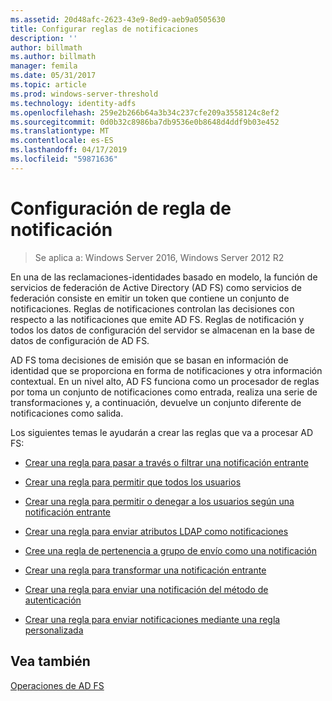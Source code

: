 ```yaml
---
ms.assetid: 20d48afc-2623-43e9-8ed9-aeb9a0505630
title: Configurar reglas de notificaciones
description: ''
author: billmath
ms.author: billmath
manager: femila
ms.date: 05/31/2017
ms.topic: article
ms.prod: windows-server-threshold
ms.technology: identity-adfs
ms.openlocfilehash: 259e2b266b64a3b34c237cfe209a3558124c8ef2
ms.sourcegitcommit: 0d0b32c8986ba7db9536e0b8648d4ddf9b03e452
ms.translationtype: MT
ms.contentlocale: es-ES
ms.lasthandoff: 04/17/2019
ms.locfileid: "59871636"
---
```

# <a name="configure-claim-rules"></a>Configuración de regla de notificación

>Se aplica a: Windows Server 2016, Windows Server 2012 R2

En una de las reclamaciones\-identidades basado en modelo, la función de servicios de federación de Active Directory (AD FS) como servicios de federación consiste en emitir un token que contiene un conjunto de notificaciones. Reglas de notificaciones controlan las decisiones con respecto a las notificaciones que emite AD FS. Reglas de notificación y todos los datos de configuración del servidor se almacenan en la base de datos de configuración de AD FS.  
  
AD FS toma decisiones de emisión que se basan en información de identidad que se proporciona en forma de notificaciones y otra información contextual. En un nivel alto, AD FS funciona como un procesador de reglas por toma un conjunto de notificaciones como entrada, realiza una serie de transformaciones y, a continuación, devuelve un conjunto diferente de notificaciones como salida. 

Los siguientes temas le ayudarán a crear las reglas que va a procesar AD FS: 
  
-   [Crear una regla para pasar a través o filtrar una notificación entrante](../../ad-fs/operations/Create-a-Rule-to-Pass-Through-or-Filter-an-Incoming-Claim.md)  
  
-   [Crear una regla para permitir que todos los usuarios](../../ad-fs/operations/Create-a-Rule-to-Permit-All-Users.md)  
  
-   [Crear una regla para permitir o denegar a los usuarios según una notificación entrante](../../ad-fs/operations/Create-a-Rule-to-Permit-or-Deny-Users-Based-on-an-Incoming-Claim.md)  
  
-   [Crear una regla para enviar atributos LDAP como notificaciones](../../ad-fs/operations/Create-a-Rule-to-Send-LDAP-Attributes-as-Claims.md)  
  
-   [Cree una regla de pertenencia a grupo de envío como una notificación](../../ad-fs/operations/Create-a-Rule-to-Send-Group-Membership-as-a-Claim.md)  
  
-   [Crear una regla para transformar una notificación entrante](../../ad-fs/operations/Create-a-Rule-to-Transform-an-Incoming-Claim.md)  
  
-   [Crear una regla para enviar una notificación del método de autenticación](../../ad-fs/operations/Create-a-Rule-to-Send-an-Authentication-Method-Claim.md)  
  
-   [Crear una regla para enviar notificaciones mediante una regla personalizada](../../ad-fs/operations/Create-a-Rule-to-Send-Claims-Using-a-Custom-rule.md)  

## <a name="see-also"></a>Vea también  
[Operaciones de AD FS](../../ad-fs/AD-FS-2016-Operations.md) 

